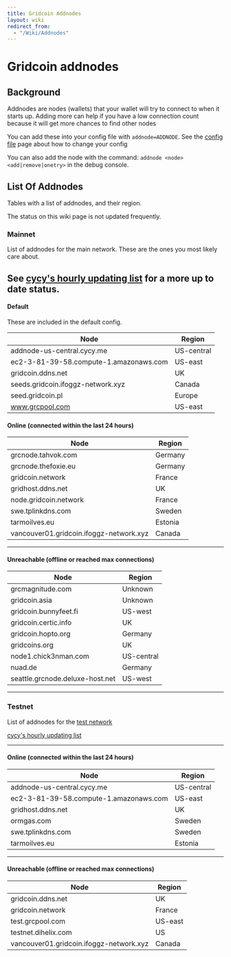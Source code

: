 ```yaml
---
title: Gridcoin Addnodes
layout: wiki
redirect_from:
  - "/Wiki/Addnodes"
---
```



# Gridcoin addnodes
## Background
Addnodes are nodes (wallets) that your wallet will try to connect to when it
starts up. Adding more can help if you have a low connection count because it
will get more chances to find other nodes

You can add these into your config file with `addnode=ADDNODE`. 
See the [config file](config-file "wikilink") page about how to change your config

You can also add the node with the command: `addnode <node> <add|remove|onetry>` 
in the debug console.


## List Of Addnodes

Tables with a list of addnodes, and their region. 

The status on this wiki page is not updated frequently.


### Mainnet

List of addnodes for the main network. These are the ones you most likely care about.

See [cycy's hourly updating list](https://addnode.cycy.me) for a more up to date status.
------------

#### Default
These are included in the default config. 

| Node | Region |
|-|-|
| addnode-us-central.cycy.me | US-central |
| ec2-3-81-39-58.compute-1.amazonaws.com | US-east |
| gridcoin.ddns.net | UK |
| seeds.gridcoin.ifoggz-network.xyz | Canada |
| seed.gridcoin.pl | Europe |
| www.grcpool.com | US-east |


#### Online (connected within the last 24 hours)

| Node | Region |
|----|-----|
| grcnode.tahvok.com                      | Germany |
| grcnode.thefoxie.eu                     | Germany |
| gridcoin.network                        | France |
| gridhost.ddns.net                       | UK |
| node.gridcoin.network                   | France |
| swe.tplinkdns.com                       | Sweden |
| tarmoilves.eu                           | Estonia |
| vancouver01.gridcoin.ifoggz-network.xyz | Canada |

------------

#### Unreachable (offline or reached max connections)

| Node | Region |    
| ---- | ------ |
| grcmagnitude.com                        | Unknown |
| gridcoin.asia                           | Unknown |
| gridcoin.bunnyfeet.fi                   | US-west |
| gridcoin.certic.info                    | UK |
| gridcoin.hopto.org                      | Germany |
| gridcoins.org                           | UK |
| node1.chick3nman.com                    | US-central |
| nuad.de                                 | Germany |
| seattle.grcnode.deluxe-host.net         | US-west |

------------

### Testnet

List of addnodes for the [test network](testnet "wikilink")

[cycy's hourly updating list](https://addnode.cycy.me/testnet)

------------

#### Online (connected within the last 24 hours)

| Node | Region |
| ---- | ------ |
| addnode-us-central.cycy.me | US-central |
| ec2-3-81-39-58.compute-1.amazonaws.com  | US-east |
| gridhost.ddns.net                       | UK |
| ormgas.com                              | Sweden |
| swe.tplinkdns.com                       | Sweden |
| tarmoilves.eu                           | Estonia |

------------

#### Unreachable (offline or reached max connections)

| Node | Region |
| ---- | ------ |
| gridcoin.ddns.net                       | UK |
| gridcoin.network                        | France |
| test.grcpool.com                        | US-east |
| testnet.dihelix.com                     | US |
| vancouver01.gridcoin.ifoggz-network.xyz | Canada |
